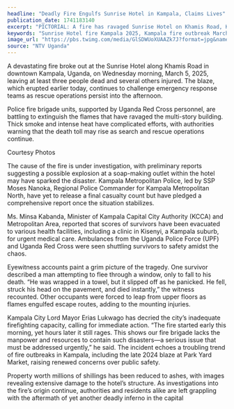 ```yaml
---
headline: "Deadly Fire Engulfs Sunrise Hotel in Kampala, Claims Lives"
publication_date: 1741183140
excerpt: "PICTORIAL: A fire has ravaged Sunrise Hotel on Khamis Road, Kampala, claiming three lives and injuring over 15 people. The fire is believed to have started from a soap-making factory, where chemicals exploded"
keywords: "Sunrise Hotel fire Kampala 2025, Kampala fire outbreak March 2025, Sunrise Hotel Khamis Road fire, Uganda fire emergency response, Kampala hotel fire casualties, soap-making explosion Sunrise Hotel, inadequate firefighting Kampala, Kampala Metropolitan Police fire report, Uganda Red Cross rescue Kampala, Sunrise Hotel fire cause investigation, Kampala public safety concerns, deadly fire Kampala 2025, property damage Sunrise Hotel fire, Erias Lukwago firefighting criticism, recent Kampala fire incidents"
image_url: "https://pbs.twimg.com/media/GlSDWUoXUAAZk7J?format=jpg&name=medium"
source: "NTV Uganda"
---
```


A devastating fire broke out at the Sunrise Hotel along Khamis Road in downtown Kampala, Uganda, on Wednesday morning, March 5, 2025, leaving at least three people dead and several others injured. The blaze, which erupted earlier today, continues to challenge emergency response teams as rescue operations persist into the afternoon.

Police fire brigade units, supported by Uganda Red Cross personnel, are battling to extinguish the flames that have ravaged the multi-story building. Thick smoke and intense heat have complicated efforts, with authorities warning that the death toll may rise as search and rescue operations continue.

<p className="text-sm font-medium opacity-60">Courtesy Photos</p>

<section className="srh1"></section>

The cause of the fire is under investigation, with preliminary reports suggesting a possible explosion at a soap-making outlet within the hotel may have sparked the disaster. Kampala Metropolitan Police, led by SSP Moses Nanoka, Regional Police Commander for Kampala Metropolitan North, have yet to release a final casualty count but have pledged a comprehensive report once the situation stabilizes.

Ms. Minsa Kabanda, Minister of Kampala Capital City Authority (KCCA) and Metropolitan Area, reported that scores of survivors have been evacuated to various health facilities, including a clinic in Kisenyi, a Kampala suburb, for urgent medical care. Ambulances from the Uganda Police Force (UPF) and Uganda Red Cross were seen shuttling survivors to safety amidst the chaos.

Eyewitness accounts paint a grim picture of the tragedy. One survivor described a man attempting to flee through a window, only to fall to his death. “He was wrapped in a towel, but it slipped off as he panicked. He fell, struck his head on the pavement, and died instantly,” the witness recounted. Other occupants were forced to leap from upper floors as flames engulfed escape routes, adding to the mounting injuries.

Kampala City Lord Mayor Erias Lukwago has decried the city’s inadequate firefighting capacity, calling for immediate action. “The fire started early this morning, yet hours later it still rages. This shows our fire brigade lacks the manpower and resources to contain such disasters—a serious issue that must be addressed urgently,” he said. The incident echoes a troubling trend of fire outbreaks in Kampala, including the late 2024 blaze at Park Yard Market, raising renewed concerns over public safety.

Property worth millions of shillings has been reduced to ashes, with images revealing extensive damage to the hotel’s structure. As investigations into the fire’s origin continue, authorities and residents alike are left grappling with the aftermath of yet another deadly inferno in the capital
